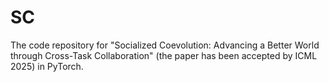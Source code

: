 # SC
The code repository for "Socialized Coevolution: Advancing a Better World through Cross-Task Collaboration" (the paper has been accepted by ICML 2025) in PyTorch.


